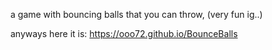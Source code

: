 a game with bouncing balls that you can throw, (very fun ig..)

anyways here it is: https://ooo72.github.io/BounceBalls
